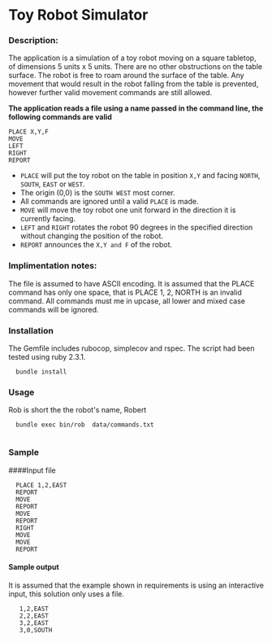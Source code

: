 # Toy Robot Simulator

### Description:
The application is a simulation of a toy robot moving on a square tabletop, of dimensions 5
units x 5 units. There are no other obstructions on the table surface. The robot is free to roam around the surface of the table. Any movement that would result in the robot falling from the table is prevented, however further valid movement commands are still allowed.

**The application reads a file using a name passed in the command line, the following commands are valid**

```
PLACE X,Y,F
MOVE
LEFT
RIGHT
REPORT
```

- `PLACE` will put the toy robot on the table in position `X,Y` and facing `NORTH`, `SOUTH`, `EAST` or
`WEST`.
- The origin (0,0) is the `SOUTH WEST` most corner.
- All commands are ignored until a valid `PLACE` is made.
- `MOVE` will move the toy robot one unit forward in the direction it is currently facing.
- `LEFT` and `RIGHT` rotates the robot 90 degrees in the specified direction without changing
the position of the robot.
- `REPORT` announces the `X,Y and F` of the robot. 

### Implimentation notes:
The file is assumed to have ASCII encoding.
It is assumed that the PLACE command has only one space, that is PLACE 1, 2, NORTH is an invalid
command.
All commands must me in upcase, all lower and mixed case commands will be ignored.


### Installation
The Gemfile includes rubocop, simplecov and rspec. The script had been tested using ruby 2.3.1.

```
  bundle install
```


### Usage

Rob is short the the robot's name, Robert

```
  bundle exec bin/rob  data/commands.txt
  
```

### Sample

####Input file
```
  PLACE 1,2,EAST
  REPORT
  MOVE
  REPORT
  MOVE
  REPORT
  RIGHT
  MOVE
  MOVE
  REPORT
```

#### Sample output

It is assumed that the example shown in requirements is using an interactive input, this solution only uses a file.

```
   1,2,EAST
   2,2,EAST
   3,2,EAST
   3,0,SOUTH
```



